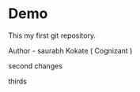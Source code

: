 # Demo
This my first git repository.
<br>

Author - saurabh Kokate ( Cognizant )

second changes 

thirds
